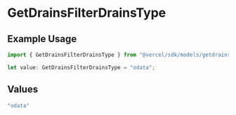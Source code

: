 # GetDrainsFilterDrainsType

## Example Usage

```typescript
import { GetDrainsFilterDrainsType } from "@vercel/sdk/models/getdrainsop.js";

let value: GetDrainsFilterDrainsType = "odata";
```

## Values

```typescript
"odata"
```